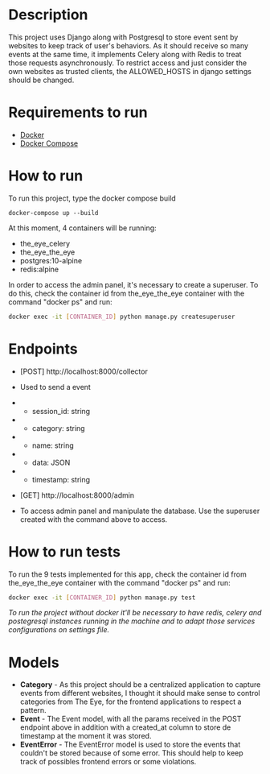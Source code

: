 # Description
This project uses Django along with Postgresql to store event sent by websites to keep track of user's behaviors. As it should receive so many events at the same time, it implements Celery along with Redis to treat those requests asynchronously. To restrict access and just consider the own websites as trusted clients, the ALLOWED_HOSTS in django settings should be changed.

# Requirements to run
- [Docker]("https://docs.docker.com/engine/install/") 
- [Docker Compose]("https://docs.docker.com/compose/install/")

# How to run
To run this project, type the docker compose build
```docker
docker-compose up --build
 ```

At this moment, 4 containers will be running: 
- the_eye_celery
- the_eye_the_eye
- postgres:10-alpine
- redis:alpine

In order to access the admin panel, it's necessary to create a superuser. To do this, check the container id from  the_eye_the_eye container with the command "docker ps" and run:
```bash
docker exec -it [CONTAINER_ID] python manage.py createsuperuser
```

# Endpoints
- [POST] http://localhost:8000/collector
- Used to send a event
- - session_id: string
- - category: string
- - name: string
- - data: JSON
- - timestamp: string

- [GET] http://localhost:8000/admin
- To access admin panel and manipulate the database. Use the superuser created with the command above to access.

# How to run tests
To run the 9 tests implemented for this app, check the container id from  the_eye_the_eye container with the command "docker ps" and run:
```bash
docker exec -it [CONTAINER_ID] python manage.py test
```

*To run the project without docker it'll be necessary to have redis, celery and postegresql instances running in the machine and to adapt those services configurations on settings file.*

# Models
- <b>Category</b> - As this project should be a centralized application to capture events from different websites, I thought it should make sense to control categories from The Eye, for the frontend applications to respect a pattern.
- <b>Event</b> - The Event model, with all the params received in the POST endpoint above in addition with a created_at column to store de timestamp at the moment it was stored.
- <b>EventError</b> - The EventError model is used to store the events that couldn't be stored because of some error. This should help to keep track of possibles frontend errors or some violations.

